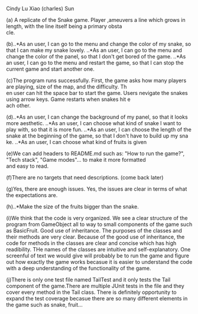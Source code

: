 Cindy Lu
Xiao (charles) Sun

(a) A replicate of the Snake game. Player ,ameuvers a line which grows in length, with the line itself being a primary obsta\
cle.

(b)..*As an user, I can go to the menu and change the color of my snake, so that I can make my snake lovely.
   ..*As an user, I can go to the menu and change the color of the panel, so that I don't get bored of the game.
   ..*As an user, I can go to the menu and restart the game, so that I can stop the current game and start another one.

(c)The program runs successfully. First, the game asks how many players are playing, size of the map, and the difficulty. Th\
en user can hit the space bar to start the game. Users nevigate the snakes using arrow keys. Game restarts when snakes hit e\
ach other.

(d)..*As an user, I can change the background of my panel, so that it looks more aesthetic.
   ..*As an user, I can choose what kind of snake I want to play with, so that it is more fun.
   ..*As an user, I can choose the length of the snake at the beginning of the game, so that I don't have to build up my sna\
ke.
   ..*As an user, I can choose what kind of fruits is given

(e)We can add headers to README.md such as: "How to run the game?", "Tech stack", "Game modes"... to make it more formatted \
and easy to read.

(f)There are no targets that need descriptions. (come back later)

(g)Yes, there are enough issues. Yes, the issues are clear in terms of what the expectations are.

(h)..*Make the size of the fruits bigger than the snake.

(i)We think that the code is very organized. We see a clear structure of the program from GameObject all to way to small components of the game such as BasicFruit. Good use of inheritance. The purposes of the classes and their methods are very clear. Because of the good use of inheritance, the code for methods in the classes are clear and concise which has high readibility. THe names of the classes are intuitive and self-explanatory. One screenful of text we would give will probably be to run the game and figure out how exactly the game works becasue it is easier to understand the code with a deep understanding of the functionality of the game. 

(j)There is only one test file named TailTest and it only tests the Tail component of the game.There are multiple JUnit tests in the file and they cover every method in the Tail class. There is definitely opportunity to expand the test coverage becasue there are so many different elements in the game such as snake, fruit...
